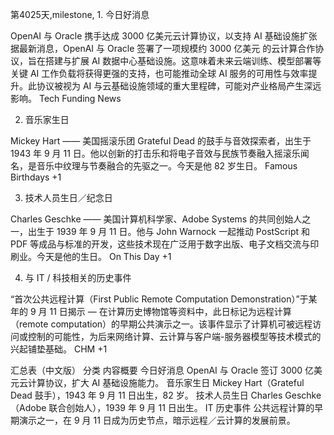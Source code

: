 第4025天,milestone, 1. 今日好消息

OpenAI 与 Oracle 携手达成 3000 亿美元云计算协议，以支持 AI 基础设施扩张
据最新消息，OpenAI 与 Oracle 签署了一项规模约 3000 亿美元 的云计算合作协议，旨在搭建与扩展 AI 数据中心基础设施。这意味着未来云端训练、模型部署等关键 AI 工作负载将获得更强的支持，也可能推动全球 AI 服务的可用性与效率提升。此协议被视为 AI 与云基础设施领域的重大里程碑，可能对产业格局产生深远影响。 
Tech Funding News

2. 音乐家生日

Mickey Hart —— 美国摇滚乐团 Grateful Dead 的鼓手与音效探索者，出生于 1943 年 9 月 11 日。他以创新的打击乐和将电子音效与民族节奏融入摇滚乐闻名，是音乐中纹理与节奏融合的先驱之一。今天是他 82 岁生日。 
Famous Birthdays
+1

3. 技术人员生日／纪念日

Charles Geschke —— 美国计算机科学家、Adobe Systems 的共同创始人之一，出生于 1939 年 9 月 11 日。他与 John Warnock 一起推动 PostScript 和 PDF 等成品与标准的开发，这些技术现在广泛用于数字出版、电子文档交流与印刷业。今天是他的生日。 
On This Day
+1

4. 与 IT / 科技相关的历史事件

“首次公共远程计算（First Public Remote Computation Demonstration）”于某年的 9 月 11 日揭示 — 在计算历史博物馆等资料中，此日标记为远程计算（remote computation）的早期公共演示之一。该事件显示了计算机可被远程访问或控制的可能性，为后来网络计算、云计算与客户端-服务器模型等技术模式的兴起铺垫基础。 
CHM
+1

汇总表（中文版）
分类	内容概要
今日好消息	OpenAI 与 Oracle 签订 3000 亿美元云计算协议，扩大 AI 基础设施能力。
音乐家生日	Mickey Hart（Grateful Dead 鼓手），1943 年 9 月 11 日出生，82 岁。
技术人员生日	Charles Geschke（Adobe 联合创始人），1939 年 9 月 11 日出生。
IT 历史事件	公共远程计算的早期演示之一，在 9 月 11 日成为历史节点，暗示远程／云计算的发展前景。